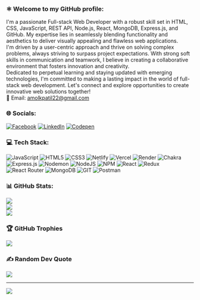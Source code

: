 ### ⚛️ Welcome to my GitHub profile:
I'm a passionate Full-stack Web Developer with a robust skill set in HTML, CSS, JavaScript, REST API, Node.js, React, MongoDB, Express.js, and GitHub. My expertise lies in seamlessly blending functionality and aesthetics to deliver visually appealing and flawless web applications.<br>I'm driven by a user-centric approach and thrive on solving complex problems, always striving to surpass project expectations. With strong soft skills in communication and teamwork, I believe in creating a collaborative environment that fosters innovation and creativity.<br>Dedicated to perpetual learning and staying updated with emerging technologies, I'm committed to making a lasting impact in the world of full-stack web development. Let's connect and explore opportunities to create innovative web solutions together!<br>
📧 Email: amolkpatil22@gmail.com
<br>

### 🌐 Socials:
[![Facebook](https://img.shields.io/badge/Facebook-%231877F2.svg?logo=Facebook&logoColor=white)](https://facebook.com/amol.akp.1) [![LinkedIn](https://img.shields.io/badge/LinkedIn-%230077B5.svg?logo=linkedin&logoColor=white)](https://linkedin.com/in/amol-patil-73b82926a) [![Codepen](https://img.shields.io/badge/Codepen-000000?style=for-the-badge&logo=codepen&logoColor=white)](https://codepen.io/Amol-Patil-the-vuer) 
<br>

### 💻 Tech Stack:
![JavaScript](https://img.shields.io/badge/javascript-%23323330.svg?style=for-the-badge&logo=javascript&logoColor=%23F7DF1E) ![HTML5](https://img.shields.io/badge/html5-%23E34F26.svg?style=for-the-badge&logo=html5&logoColor=white) ![CSS3](https://img.shields.io/badge/css3-%231572B6.svg?style=for-the-badge&logo=css3&logoColor=white) ![Netlify](https://img.shields.io/badge/netlify-%23000000.svg?style=for-the-badge&logo=netlify&logoColor=#00C7B7) ![Vercel](https://img.shields.io/badge/vercel-%23000000.svg?style=for-the-badge&logo=vercel&logoColor=white) ![Render](https://img.shields.io/badge/Render-%46E3B7.svg?style=for-the-badge&logo=render&logoColor=white) ![Chakra](https://img.shields.io/badge/chakra-%234ED1C5.svg?style=for-the-badge&logo=chakraui&logoColor=white) ![Express.js](https://img.shields.io/badge/express.js-%23404d59.svg?style=for-the-badge&logo=express&logoColor=%2361DAFB) ![Nodemon](https://img.shields.io/badge/NODEMON-%23323330.svg?style=for-the-badge&logo=nodemon&logoColor=%BBDEAD) ![NodeJS](https://img.shields.io/badge/node.js-6DA55F?style=for-the-badge&logo=node.js&logoColor=white) ![NPM](https://img.shields.io/badge/NPM-%23CB3837.svg?style=for-the-badge&logo=npm&logoColor=white) ![React](https://img.shields.io/badge/react-%2320232a.svg?style=for-the-badge&logo=react&logoColor=%2361DAFB) ![Redux](https://img.shields.io/badge/redux-%23593d88.svg?style=for-the-badge&logo=redux&logoColor=white) ![React Router](https://img.shields.io/badge/React_Router-CA4245?style=for-the-badge&logo=react-router&logoColor=white) ![MongoDB](https://img.shields.io/badge/MongoDB-%234ea94b.svg?style=for-the-badge&logo=mongodb&logoColor=white) ![GIT](https://img.shields.io/badge/Git-fc6d26?style=for-the-badge&logo=git&logoColor=white) ![Postman](https://img.shields.io/badge/Postman-FF6C37?style=for-the-badge&logo=postman&logoColor=white)
<br>

### 📊 GitHub Stats:
![](https://github-readme-stats.vercel.app/api?username=amolkpatil22&theme=highcontrast&hide_border=false&include_all_commits=true&count_private=true)<br/>
![](https://github-readme-streak-stats.herokuapp.com/?user=amolkpatil22&theme=highcontrast&hide_border=false)<br/>
![](https://github-readme-stats.vercel.app/api/top-langs/?username=amolkpatil22&theme=highcontrast&hide_border=false&include_all_commits=true&count_private=true&layout=compact)
<br>

### 🏆 GitHub Trophies
![](https://github-profile-trophy.vercel.app/?username=amolkpatil22&theme=discord&no-frame=false&no-bg=false&margin-w=4)
<br>

### ✍️ Random Dev Quote
![](https://quotes-github-readme.vercel.app/api?type=horizontal&theme=tokyonight)

---
[![](https://visitcount.itsvg.in/api?id=amolkpatil22&icon=3&color=0)](https://visitcount.itsvg.in)

<!-- Proudly created with GPRM ( https://gprm.itsvg.in ) -->
